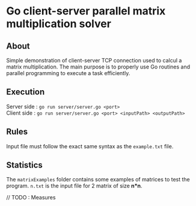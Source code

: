 # Go client-server parallel matrix multiplication solver

## About
Simple demonstration of client-server TCP connection used to calcul a matrix multiplication.
The main purpose is to properly use Go routines and parallel programming to execute a task efficiently.

## Execution
Server side : `go run server/server.go <port>`\
Client side : `go run server/server.go <port> <inputPath> <outputPath>`

## Rules
Input file must follow the exact same syntax as the `example.txt` file.

## Statistics
The `matrixExamples` folder contains some examples of matrices to test the program.
`n.txt` is the input file for 2 matrix of size **n*n**.

// TODO : Measures
